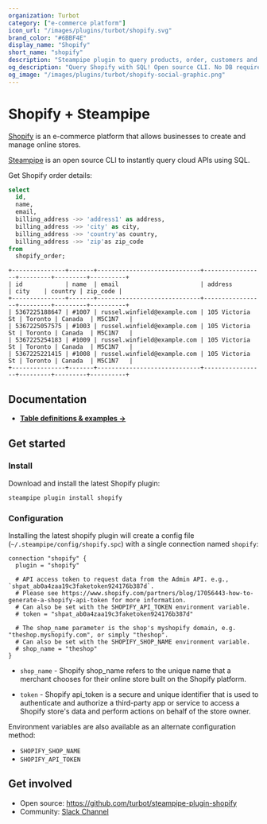 ```yaml
---
organization: Turbot
category: ["e-commerce platform"]
icon_url: "/images/plugins/turbot/shopify.svg"
brand_color: "#6BBF4E"
display_name: "Shopify"
short_name: "shopify"
description: "Steampipe plugin to query products, order, customers and more from Shopify."
og_description: "Query Shopify with SQL! Open source CLI. No DB required."
og_image: "/images/plugins/turbot/shopify-social-graphic.png"
---
```


# Shopify + Steampipe

[Shopify](https://shopify.com/) is an e-commerce platform that allows businesses to create and manage online stores.

[Steampipe](https://steampipe.io) is an open source CLI to instantly query cloud APIs using SQL.

Get Shopify order details:

```sql
select
  id,
  name,
  email,
  billing_address ->> 'address1' as address,
  billing_address ->> 'city' as city,
  billing_address ->> 'country'as country,
  billing_address ->> 'zip'as zip_code
from
  shopify_order;
```

```
+---------------+-------+-----------------------------+-----------------+---------+---------+----------+
| id            | name  | email                       | address         | city    | country | zip_code |
+---------------+-------+-----------------------------+-----------------+---------+---------+----------+
| 5367225188647 | #1007 | russel.winfield@example.com | 105 Victoria St | Toronto | Canada  | M5C1N7   |
| 5367225057575 | #1003 | russel.winfield@example.com | 105 Victoria St | Toronto | Canada  | M5C1N7   |
| 5367225254183 | #1009 | russel.winfield@example.com | 105 Victoria St | Toronto | Canada  | M5C1N7   |
| 5367225221415 | #1008 | russel.winfield@example.com | 105 Victoria St | Toronto | Canada  | M5C1N7   |
+---------------+-------+-----------------------------+-----------------+---------+---------+----------+
```

## Documentation

- **[Table definitions & examples →](/plugins/turbot/shopify/tables)**

## Get started

### Install

Download and install the latest Shopify plugin:

```bash
steampipe plugin install shopify
```

### Configuration

Installing the latest shopify plugin will create a config file (`~/.steampipe/config/shopify.spc`) with a single connection named `shopify`:

```hcl
connection "shopify" {
  plugin = "shopify"

  # API access token to request data from the Admin API. e.g., `shpat_ab0a4zaa19c3faketoken924176b387d`.
  # Please see https://www.shopify.com/partners/blog/17056443-how-to-generate-a-shopify-api-token for more information.
  # Can also be set with the SHOPIFY_API_TOKEN environment variable.
  # token = "shpat_ab0a4zaa19c3faketoken924176b387d"

  # The shop_name parameter is the shop's myshopify domain, e.g. "theshop.myshopify.com", or simply "theshop".
  # Can also be set with the SHOPIFY_SHOP_NAME environment variable.
  # shop_name = "theshop"
}
```

- `shop_name` - Shopify shop_name refers to the unique name that a merchant chooses for their online store built on the Shopify platform.

- `token` - Shopify api_token is a secure and unique identifier that is used to authenticate and authorize a third-party app or service to access a Shopify store's data and perform actions on behalf of the store owner.

Environment variables are also available as an alternate configuration method:

- `SHOPIFY_SHOP_NAME`
- `SHOPIFY_API_TOKEN`

## Get involved

- Open source: https://github.com/turbot/steampipe-plugin-shopify
- Community: [Slack Channel](https://steampipe.io/community/join)
